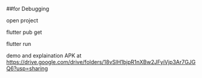 ##for Debugging 

open project 

flutter pub get

flutter run

demo and explaination APK at https://drive.google.com/drive/folders/18vSlH1bjpR1nXBw2JFyiVjp3Ar7GJGQ6?usp=sharing
